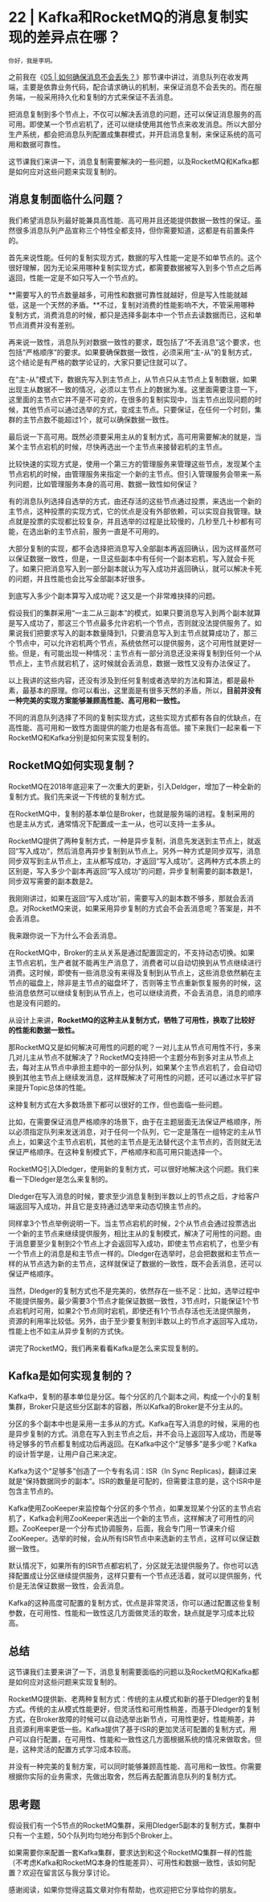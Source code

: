 # 22 | Kafka和RocketMQ的消息复制实现的差异点在哪？

    你好，我是李玥。

之前我在《[05 | 如何确保消息不会丢失？](https://time.geekbang.org/column/article/111488)》那节课中讲过，消息队列在收发两端，主要是依靠业务代码，配合请求确认的机制，来保证消息不会丢失的。而在服务端，一般采用持久化和复制的方式来保证不丢消息。

把消息复制到多个节点上，不仅可以解决丢消息的问题，还可以保证消息服务的高可用。即使某一个节点宕机了，还可以继续使用其他节点来收发消息。所以大部分生产系统，都会把消息队列配置成集群模式，并开启消息复制，来保证系统的高可用和数据可靠性。

这节课我们来讲一下，消息复制需要解决的一些问题，以及RocketMQ和Kafka都是如何应对这些问题来实现复制的。

## 消息复制面临什么问题？

我们希望消息队列最好能兼具高性能、高可用并且还能提供数据一致性的保证。虽然很多消息队列产品宣称三个特性全都支持，但你需要知道，这都是有前置条件的。

首先来说性能。任何的复制实现方式，数据的写入性能一定是不如单节点的。这个很好理解，因为无论采用哪种复制实现方式，都需要数据被写入到多个节点之后再返回，性能一定是不如只写入一个节点的。

**需要写入的节点数量越多，可用性和数据可靠性就越好，但是写入性能就越低，这是一个天然的矛盾。**不过，复制对消费的性能影响不大，不管采用哪种复制方式，消费消息的时候，都只是选择多副本中一个节点去读数据而已，这和单节点消费并没有差别。

再来说一致性，消息队列对数据一致性的要求，既包括了“不丢消息”这个要求，也包括“严格顺序”的要求。如果要确保数据一致性，必须采用“主-从”的复制方式，这个结论是有严格的数学论证的，大家只要记住就可以了。

在“主-从”模式下，数据先写入到主节点上，从节点只从主节点上复制数据，如果出现主从数据不一致的情况，必须以主节点上的数据为准。这里面需要注意一下，这里面的主节点它并不是不可变的，在很多的复制实现中，当主节点出现问题的时候，其他节点可以通过选举的方式，变成主节点。只要保证，在任何一个时刻，集群的主节点数不能超过1个，就可以确保数据一致性。

最后说一下高可用。既然必须要采用主从的复制方式，高可用需要解决的就是，当某个主节点宕机的时候，尽快再选出一个主节点来接替宕机的主节点。

比较快速的实现方式是，使用一个第三方的管理服务来管理这些节点，发现某个主节点宕机的时候，由管理服务来指定一个新的主节点。但引入管理服务会带来一系列问题，比如管理服务本身的高可用、数据一致性如何保证？

有的消息队列选择自选举的方式，由还存活的这些节点通过投票，来选出一个新的主节点，这种投票的实现方式，它的优点是没有外部依赖，可以实现自我管理。缺点就是投票的实现都比较复杂，并且选举的过程是比较慢的，几秒至几十秒都有可能，在选出新的主节点前，服务一直是不可用的。

大部分复制的实现，都不会选择把消息写入全部副本再返回确认，因为这样虽然可以保证数据一致性，但是，一旦这些副本中有任何一个副本宕机，写入就会卡死了。如果只把消息写入到一部分副本就认为写入成功并返回确认，就可以解决卡死的问题，并且性能也会比写全部副本好很多。

到底写入多少个副本算写入成功呢？这又是一个非常难抉择的问题。

假设我们的集群采用“一主二从三副本”的模式，如果只要消息写入到两个副本就算是写入成功了，那这三个节点最多允许宕机一个节点，否则就没法提供服务了。如果说我们把要求写入的副本数量降到1，只要消息写入到主节点就算成功了，那三个节点中，可以允许宕机两个节点，系统依然可以提供服务，这个可用性就更好一些。但是，有可能出现一种情况：主节点有一部分消息还没来得复制到任何一个从节点上，主节点就宕机了，这时候就会丢消息，数据一致性又没有办法保证了。

以上我讲的这些内容，还没有涉及到任何复制或者选举的方法和算法，都是最朴素，最基本的原理。你可以看出，这里面是有很多天然的矛盾，所以，**目前并没有一种完美的实现方案能够兼顾高性能、高可用和一致性。**

不同的消息队列选择了不同的复制实现方式，这些实现方式都有各自的优缺点，在高性能、高可用和一致性方面提供的能力也是各有高低。接下来我们一起来看一下RocketMQ和Kafka分别是如何来实现复制的。

## RocketMQ如何实现复制？

RocketMQ在2018年底迎来了一次重大的更新，引入Deldger，增加了一种全新的复制方式。我们先来说一下传统的复制方式。

在RocketMQ中，复制的基本单位是Broker，也就是服务端的进程。复制采用的也是主从方式，通常情况下配置成一主一从，也可以支持一主多从。

RocketMQ提供了两种复制方式，一种是异步复制，消息先发送到主节点上，就返回“写入成功”，然后消息再异步复制到从节点上。另外一种方式是同步双写，消息同步双写到主从节点上，主从都写成功，才返回“写入成功”。这两种方式本质上的区别是，写入多少个副本再返回“写入成功”的问题，异步复制需要的副本数是1，同步双写需要的副本数是2。

我刚刚讲过，如果在返回“写入成功”前，需要写入的副本数不够多，那就会丢消息。对RocketMQ来说，如果采用异步复制的方式会不会丢消息呢？答案是，并不会丢消息。

我来跟你说一下为什么不会丢消息。

在RocketMQ中，Broker的主从关系是通过配置固定的，不支持动态切换。如果主节点宕机，生产者就不能再生产消息了，消费者可以自动切换到从节点继续进行消费。这时候，即使有一些消息没有来得及复制到从节点上，这些消息依然躺在主节点的磁盘上，除非是主节点的磁盘坏了，否则等主节点重新恢复服务的时候，这些消息依然可以继续复制到从节点上，也可以继续消费，不会丢消息，消息的顺序也是没有问题的。

从设计上来讲，**RocketMQ的这种主从复制方式，牺牲了可用性，换取了比较好的性能和数据一致性。**

那RocketMQ又是如何解决可用性的问题的呢？一对儿主从节点可用性不行，多来几对儿主从节点不就解决了？RocketMQ支持把一个主题分布到多对主从节点上去，每对主从节点中承担主题中的一部分队列，如果某个主节点宕机了，会自动切换到其他主节点上继续发消息，这样既解决了可用性的问题，还可以通过水平扩容来提升Topic总体的性能。

这种复制方式在大多数场景下都可以很好的工作，但也面临一些问题。

比如，在需要保证消息严格顺序的场景下，由于在主题层面无法保证严格顺序，所以必须指定队列来发送消息，对于任何一个队列，它一定是落在一组特定的主从节点上，如果这个主节点宕机，其他的主节点是无法替代这个主节点的，否则就无法保证严格顺序。在这种复制模式下，严格顺序和高可用只能选择一个。

RocketMQ引入Dledger，使用新的复制方式，可以很好地解决这个问题。我们来看一下Dledger是怎么来复制的。

Dledger在写入消息的时候，要求至少消息复制到半数以上的节点之后，才给客户端返回写入成功，并且它是支持通过选举来动态切换主节点的。

同样拿3个节点举例说明一下。当主节点宕机的时候，2个从节点会通过投票选出一个新的主节点来继续提供服务，相比主从的复制模式，解决了可用性的问题。由于消息要至少复制到2个节点上才会返回写入成功，即使主节点宕机了，也至少有一个节点上的消息是和主节点一样的。Dledger在选举时，总会把数据和主节点一样的从节点选为新的主节点，这样就保证了数据的一致性，既不会丢消息，还可以保证严格顺序。

当然，Dledger的复制方式也不是完美的，依然存在一些不足：比如，选举过程中不能提供服务。最少需要3个节点才能保证数据一致性，3节点时，只能保证1个节点宕机时可用，如果2个节点同时宕机，即使还有1个节点存活也无法提供服务，资源的利用率比较低。另外，由于至少要复制到半数以上的节点才返回写入成功，性能上也不如主从异步复制的方式快。

讲完了RocketMQ，我们再来看看Kafka是怎么来实现复制的。

## Kafka是如何实现复制的？

Kafka中，复制的基本单位是分区。每个分区的几个副本之间，构成一个小的复制集群，Broker只是这些分区副本的容器，所以Kafka的Broker是不分主从的。

分区的多个副本中也是采用一主多从的方式。Kafka在写入消息的时候，采用的也是异步复制的方式。消息在写入到主节点之后，并不会马上返回写入成功，而是等待足够多的节点都复制成功后再返回。在Kafka中这个“足够多”是多少呢？Kafka的设计哲学是，让用户自己来决定。

Kafka为这个“足够多”创造了一个专有名词：ISR（In Sync Replicas)，翻译过来就是“保持数据同步的副本”。ISR的数量是可配的，但需要注意的是，这个ISR中是包含主节点的。

Kafka使用ZooKeeper来监控每个分区的多个节点，如果发现某个分区的主节点宕机了，Kafka会利用ZooKeeper来选出一个新的主节点，这样解决了可用性的问题。ZooKeeper是一个分布式协调服务，后面，我会专门用一节课来介绍ZooKeeper。选举的时候，会从所有ISR节点中来选新的主节点，这样可以保证数据一致性。

默认情况下，如果所有的ISR节点都宕机了，分区就无法提供服务了。你也可以选择配置成让分区继续提供服务，这样只要有一个节点还活着，就可以提供服务，代价是无法保证数据一致性，会丢消息。

Kafka的这种高度可配置的复制方式，优点是非常灵活，你可以通过配置这些复制参数，在可用性、性能和一致性这几方面做灵活的取舍，缺点就是学习成本比较高。

## 总结

这节课我们主要来讲了一下，消息复制需要面临的问题以及RocketMQ和Kafka都是如何应对这些问题来实现复制的。

RocketMQ提供新、老两种复制方式：传统的主从模式和新的基于Dledger的复制方式。传统的主从模式性能更好，但灵活性和可用性稍差，而基于Dledger的复制方式，在Broker故障的时候可以自动选举出新节点，可用性更好，性能稍差，并且资源利用率更低一些。Kafka提供了基于ISR的更加灵活可配置的复制方式，用户可以自行配置，在可用性、性能和一致性这几方面根据系统的情况来做取舍。但是，这种灵活的配置方式学习成本较高。

并没有一种完美的复制方案，可以同时能够兼顾高性能、高可用和一致性。你需要根据你实际的业务需求，先做出取舍，然后再去配置消息队列的复制方式。

## 思考题

假设我们有一个5节点的RocketMQ集群，采用Dledger5副本的复制方式，集群中只有一个主题，50个队列均匀地分布到5个Broker上。

如果需要你来配置一套Kafka集群，要求达到和这个RocketMQ集群一样的性能（不考虑Kafka和RocketMQ本身的性能差异）、可用性和数据一致性，该如何配置？欢迎在留言区与我分享讨论。

感谢阅读，如果你觉得这篇文章对你有帮助，也欢迎把它分享给你的朋友。
    